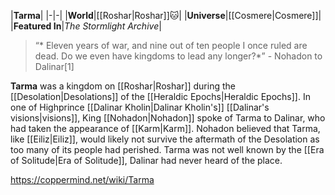 |**Tarma**|
|-|-|
|**World**|[[Roshar\|Roshar]]🐱︎|
|**Universe**|[[Cosmere\|Cosmere]]|
|**Featured In**|*The Stormlight Archive*|

>“* Eleven years of war, and nine out of ten people I once ruled are dead. Do we even have kingdoms to lead any longer?*”
\- Nohadon to Dalinar[1]


**Tarma** was a kingdom on [[Roshar\|Roshar]] during the [[Desolation\|Desolations]] of the [[Heraldic Epochs\|Heraldic Epochs]].
In one of Highprince [[Dalinar Kholin\|Dalinar Kholin's]] [[Dalinar's visions\|visions]], King [[Nohadon\|Nohadon]] spoke of Tarma to Dalinar, who had taken the appearance of [[Karm\|Karm]]. Nohadon believed that Tarma, like [[Eiliz\|Eiliz]], would likely not survive the aftermath of the Desolation as too many of its people had perished.
Tarma was not well known by the [[Era of Solitude\|Era of Solitude]], Dalinar had never heard of the place.



https://coppermind.net/wiki/Tarma